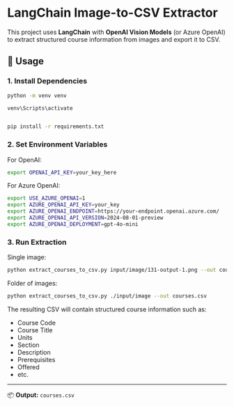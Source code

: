 # LangChain Image-to-CSV Extractor

This project uses **LangChain** with **OpenAI Vision Models** (or Azure OpenAI) to extract structured course information from images and export it to CSV.

## 🚀 Usage

### 1. Install Dependencies
```bash
python -m venv venv

venv\Scripts\activate


pip install -r requirements.txt
```

### 2. Set Environment Variables
For OpenAI:
```bash
export OPENAI_API_KEY=your_key_here
```

For Azure OpenAI:
```bash
export USE_AZURE_OPENAI=1
export AZURE_OPENAI_API_KEY=your_key
export AZURE_OPENAI_ENDPOINT=https://your-endpoint.openai.azure.com/
export AZURE_OPENAI_API_VERSION=2024-08-01-preview
export AZURE_OPENAI_DEPLOYMENT=gpt-4o-mini
```

### 3. Run Extraction
Single image:
```bash
python extract_courses_to_csv.py input/image/131-output-1.png --out courses.csv
```

Folder of images:
```bash
python extract_courses_to_csv.py ./input/image --out courses.csv
```

The resulting CSV will contain structured course information such as:
- Course Code
- Course Title
- Units
- Section
- Description
- Prerequisites
- Offered
- etc.

---
📦 **Output:** `courses.csv`
